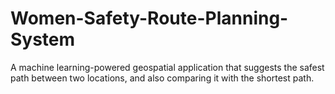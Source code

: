 # Women-Safety-Route-Planning-System
A machine learning-powered geospatial application that suggests the safest path between two locations, and also comparing it with the shortest path.

